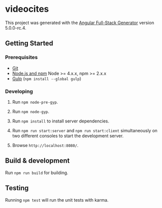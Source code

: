 # videocites

This project was generated with the [Angular Full-Stack Generator](https://github.com/DaftMonk/generator-angular-fullstack) version 5.0.0-rc.4.

## Getting Started

### Prerequisites

- [Git](https://git-scm.com/)
- [Node.js and npm](nodejs.org) Node >= 4.x.x, npm >= 2.x.x
- [Gulp](http://gulpjs.com/) (`npm install --global gulp`)

### Developing

1. Run `npm node-pre-gyp`.

2. Run `npm node-gyp`.

3. Run `npm install` to install server dependencies.

4. Run `npm run start:server` and `npm run start:client` simultaneously on two different consoles to start the development server.

5. Browse `http://localhost:8080/`.

## Build & development

Run `npm run build` for building.

## Testing

Running `npm test` will run the unit tests with karma.
